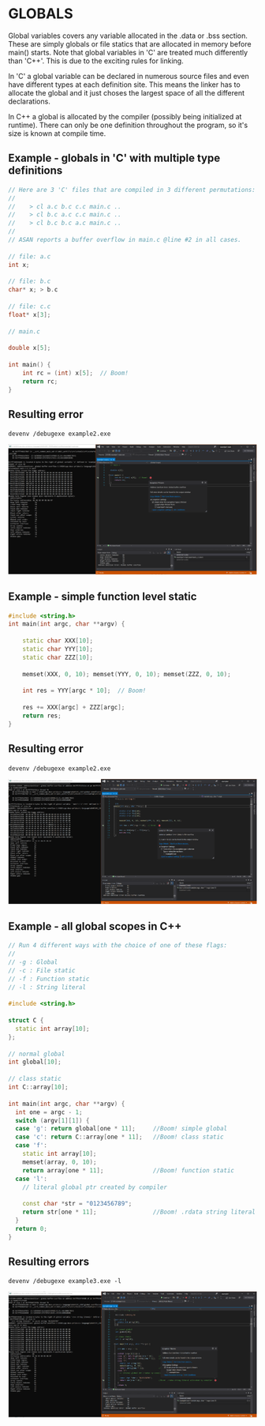 # GLOBALS

Global variables covers any variable allocated in the .data or .bss section. These are simply globals or file statics that are allocated in memory before main() starts. Note that global variables in 'C' are treated much differently than 'C++'. This is due to the exciting rules for linking.  

In 'C' a global variable can be declared in numerous source files and even have different types at each definition site.  This means the linker has to allocate the global and it just choses the largest space of all the different declarations.

In C++ a global is allocated by the compiler (possibly being initialized at runtime). There can only be one definition throughout the program, so it's size is known at compile time.


## Example - globals in 'C' with multiple type definitions
```cpp
// Here are 3 'C' files that are compiled in 3 different permutations:
// 
//    > cl a.c b.c c.c main.c ..
//    > cl b.c a.c c.c main.c ..
//    > cl b.c b.c a.c main.c ..
//
// ASAN reports a buffer overflow in main.c @line #2 in all cases.
  
// file: a.c 
int x;

// file: b.c  
char* x; > b.c

// file: c.c
float* x[3];

// main.c

double x[5];
 
int main() { 
    int rc = (int) x[5];  // Boom!
    return rc; 
}
```

## Resulting error

`devenv /debugexe example2.exe`


![example1](.\SRC_CODE\global-overflow\example1.PNG)

## Example - simple function level static

```cpp
#include <string.h>
int main(int argc, char **argv) {

    static char XXX[10];
    static char YYY[10];
    static char ZZZ[10];

    memset(XXX, 0, 10); memset(YYY, 0, 10); memset(ZZZ, 0, 10);

    int res = YYY[argc * 10];  // Boom!

    res += XXX[argc] + ZZZ[argc];
    return res;
}
```

## Resulting error

`devenv /debugexe example2.exe`

![example2](.\SRC_CODE\global-overflow\example2.PNG)


## Example - all global scopes in C++

```cpp
// Run 4 different ways with the choice of one of these flags:
//
// -g : Global
// -c : File static
// -f : Function static
// -l : String literal

#include <string.h>

struct C {
  static int array[10];
};

// normal global
int global[10];

// class static
int C::array[10];

int main(int argc, char **argv) {
  int one = argc - 1;
  switch (argv[1][1]) {
  case 'g': return global[one * 11];     //Boom! simple global
  case 'c': return C::array[one * 11];   //Boom! class static
  case 'f':
    static int array[10];
    memset(array, 0, 10);
    return array[one * 11];              //Boom! function static
  case 'l':
    // literal global ptr created by compiler

    const char *str = "0123456789";
    return str[one * 11];                //Boom! .rdata string literal allocated by compiler
  }
  return 0;
}
```

## Resulting errors

`devenv /debugexe example3.exe -l`


![example3](.\SRC_CODE\global-overflow\example3.PNG)

